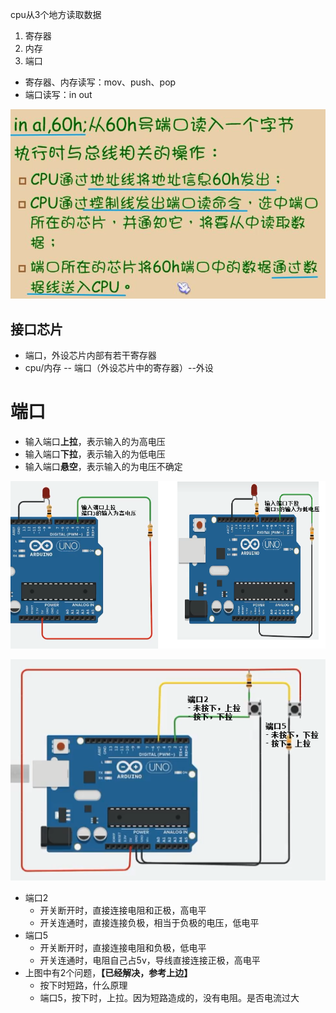 cpu从3个地方读取数据
1. 寄存器
2. 内存
3. 端口

- 寄存器、内存读写：mov、push、pop
- 端口读写：in out

![](../../photo/paste-5d57ea1320cc8ce41454abb97a7cbf7c98a434ee.jpg)

## 接口芯片
- 端口，外设芯片内部有若干寄存器
- cpu/内存 -- 端口（外设芯片中的寄存器）--外设

# 端口
- 输入端口**上拉**，表示输入的为高电压
- 输入端口**下拉**，表示输入的为低电压
- 输入端口**悬空**，表示输入的为电压不确定

![](../../photo/Pasted%20image%2020221118180957.png)

![](../../photo/Pasted%20image%2020221118182825.png)
- 端口2
	- 开关断开时，直接连接电阻和正极，高电平
	- 开关连通时，直接连接负极，相当于负极的电压，低电平
- 端口5
	- 开关断开时，直接连接电阻和负极，低电平
	- 开关连通时，电阻自己占5v，导线直接连接正极，高电平
- 上图中有2个问题，**【已经解决，参考上边】**
	- 按下时短路，什么原理
	- 端口5，按下时，上拉。因为短路造成的，没有电阻。是否电流过大